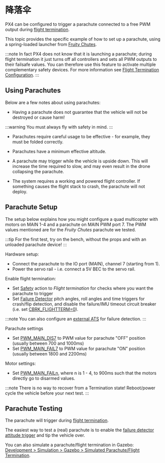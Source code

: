 # 降落伞

PX4 can be configured to trigger a parachute connected to a free PWM output during [flight termination](../advanced_config/flight_termination.md).

This topic provides the specific example of how to set up a parachute, using a spring-loaded launcher from [Fruity Chutes](https://fruitychutes.com/buyachute/drone-and-uav-parachute-recovery-c-21/harrier-drone-parachute-launcher-c-21_33/).

:::note
In fact PX4 does not know that it is launching a parachute; during flight termination it just turns off all controllers and sets all PWM outputs to their failsafe values. You can therefore use this feature to activate multiple complementary safety devices. For more information see [Flight Termination Configuration](../advanced_config/flight_termination.md).
:::

## Using Parachutes

Below are a few notes about using parachutes:

- Having a parachute does not guarantee that the vehicle will not be destroyed or cause harm!
    
:::warning
You must always fly with safety in mind.
:::

- Parachutes require careful usage to be effective - for example, they must be folded correctly.

- Parachutes have a minimum effective altitude.
- A parachute may trigger while the vehicle is upside down. This will increase the time required to slow, and may even result in the drone collapsing the parachute.
- The system requires a working and powered flight controller. If something causes the flight stack to crash, the parachute will not deploy. 

## Parachute Setup

The setup below explains how you might configure a quad multicopter with motors on MAIN 1-4 and a parachute on MAIN PWM port 7. The PWM values mentioned are for the *Fruity Chutes* parachute we tested.

:::tip
For the first test, try on the bench, without the props and with an unloaded parachute device!
:::

Hardware setup:

- Connect the parachute to the IO port (MAIN), channel 7 (starting from 1).
- Power the servo rail - i.e. connect a 5V BEC to the servo rail.

Enable flight termination:

- Set [Safety](../config/safety.md) action to *Flight termination* for checks where you want the parachute to trigger
- Set [Failure Detector](../config/safety.md#failure_detector) pitch angles, roll angles and time triggers for crash/flip detection, and disable the failure/IMU timeout circuit breaker (i.e. set [CBRK_FLIGHTTERM=0](../advanced_config/parameter_reference.md#CBRK_FLIGHTTERM)).
    
:::note
You can also configure an [external ATS](../config/safety.md#external_ats) for failure detection.
:::

Parachute settings

- Set [PWM_MAIN_DIS7](../advanced_config/parameter_reference.md#PWM_MAIN_DIS7) to PWM value for parachute "OFF" position (usually between 700 and 1000ms)
- Set [PWM_MAIN_FAIL7](../advanced_config/parameter_reference.md#PWM_MAIN_FAIL7) to PWM value for parachute "ON" position (usually between 1800 and 2200ms)

Motor settings:

- Set [PWM_MAIN_FAILn](../advanced_config/parameter_reference.md#PWM_MAIN_FAIL1), where n is 1 - 4, to 900ms such that the motors directly go to disarmed values.

:::note
There is no way to recover from a Termination state! Reboot/power cycle the vehicle before your next test.
:::

<span id="testing"></span>

## Parachute Testing

The parachute will trigger during [flight termination](../advanced_config/flight_termination.md).

The easiest way to test a (real) parachute is to enable the [failure detector attitude trigger](../config/safety.md#attitude_trigger) and tip the vehicle over.

You can also simulate a parachute/flight termination in Gazebo: [Development > Simulation > Gazebo > Simulated Parachute/Flight Termination](../simulation/gazebo.md#flight_termination).